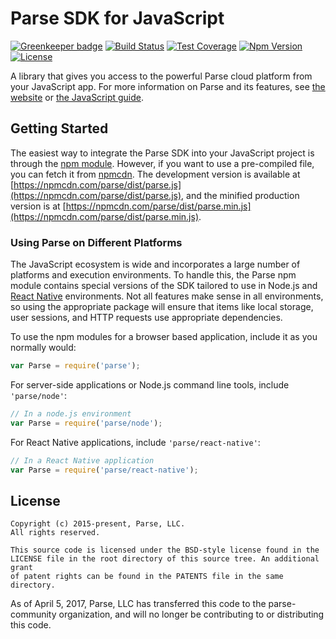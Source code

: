 # Parse SDK for JavaScript

[![Greenkeeper badge](https://badges.greenkeeper.io/parse-community/Parse-SDK-JS.svg)](https://greenkeeper.io/)
[![Build Status][build-status-svg]][build-status-link]
[![Test Coverage][coverage-status-svg]][coverage-status-link]
[![Npm Version][npm-svg]][npm-link]
[![License][license-svg]][license-link]

A library that gives you access to the powerful Parse cloud platform from your JavaScript app. For more information on Parse and its features, see [the website](https://parse.com) or [the JavaScript guide](https://parseplatform.github.io/docs/js/guide/).

## Getting Started

The easiest way to integrate the Parse SDK into your JavaScript project is through the [npm module](https://npmjs.org/parse).
However, if you want to use a pre-compiled file, you can fetch it from [npmcdn](https://npmcdn.com). The development version is available at [https://npmcdn.com/parse/dist/parse.js](https://npmcdn.com/parse/dist/parse.js), and the minified production version is at [https://npmcdn.com/parse/dist/parse.min.js](https://npmcdn.com/parse/dist/parse.min.js).

### Using Parse on Different Platforms

The JavaScript ecosystem is wide and incorporates a large number of platforms and execution environments. To handle this, the Parse npm module contains special versions of the SDK tailored to use in Node.js and [React Native](https://facebook.github.io/react-native/) environments. Not all features make sense in all environments, so using the appropriate package will ensure that items like local storage, user sessions, and HTTP requests use appropriate dependencies.

To use the npm modules for a browser based application, include it as you normally would:

```js
var Parse = require('parse');
```

For server-side applications or Node.js command line tools, include `'parse/node'`:

```js
// In a node.js environment
var Parse = require('parse/node');
```

For React Native applications, include `'parse/react-native'`:
```js
// In a React Native application
var Parse = require('parse/react-native');
```

## License

```
Copyright (c) 2015-present, Parse, LLC.
All rights reserved.

This source code is licensed under the BSD-style license found in the
LICENSE file in the root directory of this source tree. An additional grant 
of patent rights can be found in the PATENTS file in the same directory.
```

As of April 5, 2017, Parse, LLC has transferred this code to the parse-community organization, and will no longer be contributing to or distributing this code. 

 [build-status-svg]: https://travis-ci.org/parse-community/Parse-SDK-JS.svg?branch=master
 [build-status-link]: https://travis-ci.org/parse-community/Parse-SDK-JS
 [coverage-status-svg]: http://codecov.io/github/parse-community/Parse-SDK-JS/coverage.svg?branch=master
 [coverage-status-link]: http://codecov.io/github/parse-community/Parse-SDK-JS?branch=master
 [npm-svg]: https://badge.fury.io/js/parse.svg
 [npm-link]: https://npmjs.org/parse
 [license-svg]: https://img.shields.io/badge/license-BSD-lightgrey.svg
 [license-link]: https://github.com/parse-community/Parse-SDK-JS/blob/master/LICENSE
